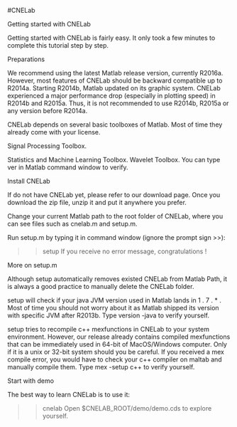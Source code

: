 #CNELab

Getting started with CNELab

Getting started with CNELab is fairly easy. It only took a few minutes to complete this tutorial step by step.

Preparations

We recommend using the latest Matlab release version, currently R2016a. However, most features of CNELab should be backward compatible up to R2014a. Starting R2014b, Matlab updated on its graphic system. CNELab experienced a major performance drop (especially in plotting speed) in R2014b and R2015a. Thus, it is not recommended to use R2014b, R2015a or any version before R2014a.

CNELab depends on several basic toolboxes of Matlab. Most of time they already come with your license.

Signal Processing Toolbox.

Statistics and Machine Learning Toolbox.
Wavelet Toolbox.
You can type ver in Matlab command window to verify.

Install CNELab

If do not have CNELab yet, please refer to our download page. Once you download the zip file, unzip it and put it anywhere you prefer.

Change your current Matlab path to the root folder of CNELab, where you can see files such as cnelab.m and setup.m.

Run setup.m by typing it in command window (ignore the prompt sign >>):

>> setup
If you receive no error message, congratulations !

More on setup.m

Although setup automatically removes existed CNELab from Matlab Path, it is always a good practice to manually delete the CNELab folder.

setup will check if your java JVM version used in Matlab lands in 1 . 7 . * . Most of time you should not worry about it as Matlab shipped its version with specific JVM after R2013b. Type version -java to verify yourself.

setup tries to recompile c++ mexfunctions in CNELab to your system environment. However, our release already contains compiled mexfunctions that can be immediately used in 64-bit of MacOS/Windows computer. Only if it is a unix or 32-bit system should you be careful. If you received a mex compile error, you would have to check your c++ compiler on maltab and manually compile them. Type mex -setup c++ to verify yourself.

Start with demo

The best way to learn CNELab is to use it:

>> cnelab
Open $CNELAB_ROOT/demo/demo.cds to explore yourself.